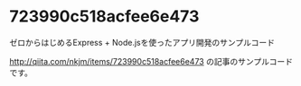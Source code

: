 # 723990c518acfee6e473
ゼロからはじめるExpress + Node.jsを使ったアプリ開発のサンプルコード

http://qiita.com/nkjm/items/723990c518acfee6e473 の記事のサンプルコードです。
